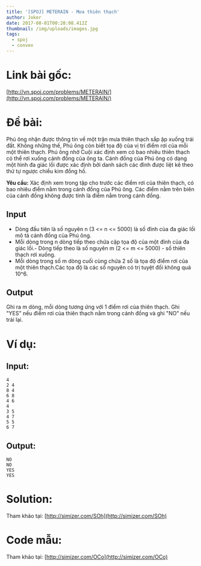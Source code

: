 ```yaml
---
title: '[SPOJ] METERAIN - Mưa thiên thạch'
author: Joker
date: 2017-08-01T00:28:08.412Z
thumbnail: /img/uploads/images.jpg
tags:
  - spoj
  - convex
---
```

# Link bài gốc:

[http://vn.spoj.com/problems/METERAIN/](http://vn.spoj.com/problems/METERAIN/)

# Đề bài: 
Phú ông nhận được thông tin về một trận mưa thiên thạch sắp ập xuống trái đất. Không những thế, Phú ông còn biết tọa độ của vị trí điểm rơi của mỗi một thiên thạch. Phú ông nhờ Cuội xác định xem có bao nhiêu thiên thạch có thể rơi xuống cánh đồng của ông ta. Cánh đồng của Phú ông có dạng một hình đa giác lồi được xác định bởi danh sách các đỉnh được liệt kê theo thứ tự ngược chiều kim đồng hồ.

**Yêu cầu:** Xác định xem trong tập cho trước các điểm rơi của thiên thạch, có bao nhiêu điểm nằm trong cánh đồng của Phú ông. Các điểm nằm trên biên của cánh đồng không được tính là điểm nằm trong cánh đồng.

## Input

- Dòng đầu tiên là số nguyên n \(3 &lt;= n &lt;= 5000\) là số đỉnh của đa giác lồi mô tả cánh đồng của Phú ông.
- Mỗi dòng trong n dòng tiếp theo chứa cặp tọa độ của một đỉnh của đa giác lồi.- Dòng tiếp theo là số nguyên m \(2 &lt;= m &lt;= 5000\) - số thiên thạch rơi xuống.
- Mỗi dòng trong số m dòng cuối cùng chứa 2 số là tọa độ điểm rơi của một thiên thạch.Các tọa độ là các số nguyên có trị tuyệt đối không quá 10^6.

## Output

Ghi ra m dòng, mỗi dòng tương ứng với 1 điểm rơi của thiên thạch. Ghi "YES" nếu điểm rơi của thiên thạch nằm trong cánh đồng và ghi "NO" nếu trái lại.

# Ví dụ:

## Input:
```
4
2 4
8 4
6 8
4 6
4
3 5
4 7
5 5
6 7
```

## Output:
``` 
NO
NO
YES 
YES
```

# **Solution**:
Tham khảo tại: [http://simizer.com/SOh](http://simizer.com/SOh)

# **Code mẫu:**

Tham khảo tại: [http://simizer.com/OCo](http://simizer.com/OCo)












